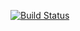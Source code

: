 [![Build Status](https://travis-ci.org/Globoxx/SwEng.svg?branch=master)](https://travis-ci.org/Globoxx/SwEng)
